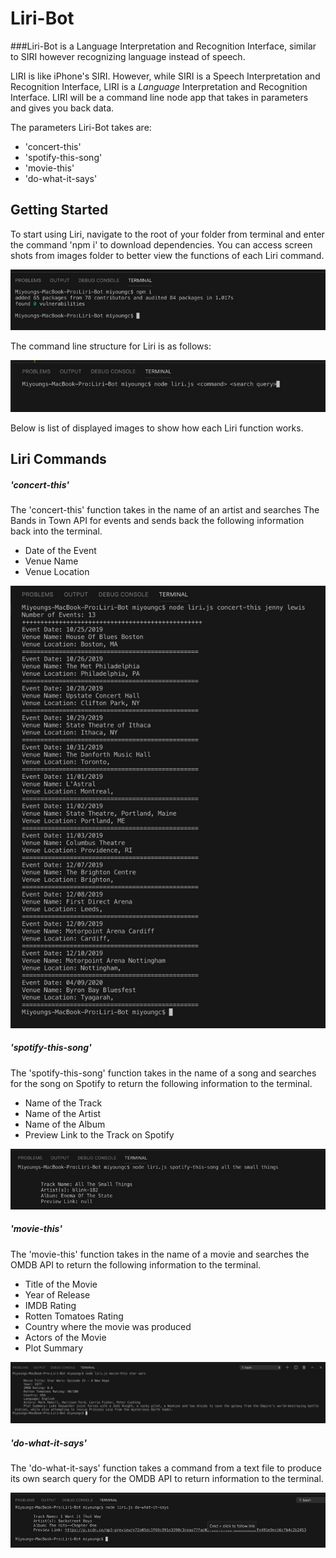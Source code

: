 # Liri-Bot

###Liri-Bot is a Language Interpretation and Recognition Interface, similar to SIRI however recognizing language instead of speech. 

LIRI is like iPhone's SIRI. However, while SIRI is a Speech Interpretation and Recognition Interface, LIRI is a _Language_ Interpretation and Recognition Interface. LIRI will be a command line node app that takes in parameters and gives you back data.


The parameters Liri-Bot takes are: 

* 'concert-this'
* 'spotify-this-song'
* 'movie-this'
* 'do-what-it-says'


## Getting Started 

To start using Liri, navigate to the root of your folder from terminal and enter the command 'npm i' to download dependencies. 
You can access screen shots from images folder to better view the functions of each Liri command.

<img src = "./images/npmi.jpg">

The command line structure for Liri is as follows: 

<img src = "./images/commandlinestructure.jpg">

Below is list of displayed images to show how each Liri function works. 

## Liri Commands

##### 'concert-this'
The 'concert-this' function takes in the name of an artist and searches The Bands in Town API for events and sends back the following information back into the terminal. 

* Date of the Event
* Venue Name 
* Venue Location

<img src="./images/concertthis.jpg">

##### 'spotify-this-song'
The 'spotify-this-song' function takes in the name of a song and searches for the song on Spotify to return the following information to the terminal. 

* Name of the Track 
* Name of the Artist
* Name of the Album 
* Preview Link to the Track on Spotify

<img src ="./images/spotifythissong.jpg">

##### 'movie-this'
The 'movie-this' function takes in the name of a movie and searches the OMDB API to return the following information to the terminal. 

* Title of the Movie 
* Year of Release 
* IMDB Rating 
* Rotten Tomatoes Rating 
* Country where the movie was produced 
* Actors of the Movie
* Plot Summary 

<img src = "./images/moviethis.jpg">

##### 'do-what-it-says'
The 'do-what-it-says' function takes a command from a text file to produce its own search query for the OMDB API to return information to the terminal. 

<img src ="./images/dowhatitsays.jpg">





